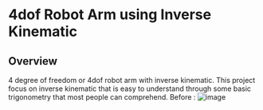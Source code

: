 # 4dof Robot Arm using Inverse Kinematic 
## Overview
4 degree of freedom or 4dof robot arm with inverse kinematic. This project focus on inverse kinematic that is easy to understand through some basic trigonometry that most people can comprehend.
Before :
![image](https://github.com/Sambor2511/4dof-robot-arm-with-inverse-kinematic/assets/76769524/ba028357-59e8-4c9b-ba7f-f2440c37741f)
